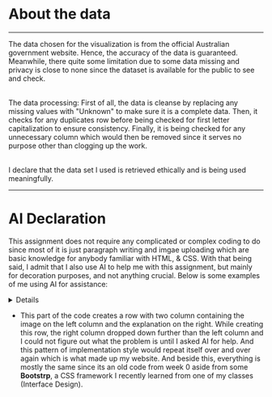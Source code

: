 
<h1>About the data</h1>
<hr>
<p>
  The data chosen for the visualization is from the official Australian government website. Hence, the accuracy of the data is guaranteed. Meanwhile, there quite some limitation due to some data missing and privacy 
  is close to none since the dataset is available for the public to see and check.<br><br>
  
  The data processing: First of all, the data is cleanse by replacing any missing values with "Unknown" to make sure it is a complete data. Then, it checks for any duplicates row before being checked for 
  first letter capitalization to ensure consistency. Finally, it is being checked for any unnecessary column which would then be removed since it serves no purpose other than clogging up the work.<br><br>

  I declare that the data set I used is retrieved ethically and is being used meaningfully.
</p>

<hr>
<h1>AI Declaration</h1>
<p>
  This assignment does not require any complicated or complex coding to do since most of it is just paragraph writing and imgae uploading which are basic knowledge for anybody familiar with HTML, & CSS. With that being said, I admit that I also use AI to help me with this assignment, but mainly for decoration purposes, and not anything crucial. Below is some examples of me using AI for assistance: <br>

<details>
   <div class="container">
                <div class="row">
                    <div class="col-8 h-150">
                        <img src="q3.1.png" class="img-fluid rounded shadow-lg p-3 bg-body-tertiary rounded" alt="Common Screen Size">
                    </div>

                    <div class="col-4 bg-light h-150 rounded p-4 fs-5">
                        <p>
                            This chart illustrates how many tv models each brands produced. As an individual brand, <b class="text-primary">SAMSUNG</b> takes the top spot taking a quarter of the pie chart
                            with over 1,000 models manufactured. Second highest individual tv brand belonged to <b class="text-primary">LG</b> with 641 models produced. 
                            <br>
                            <br>
                            The <b class="text-danger">Other</b> category, which is a combination
                            of other small brands that were not able to compete with one shown in the chart, takes the top spot for the most models made, but not as an individual brand,
                            with 1,300 models produced.
                        </p>

                        <hr class="my-4 border border-dark border-2 rounded">
                    </div>
                </div>
            </div>
</details>

- This part of the code creates a row with two column containing the image on the left column and the explanation on the right. While creating this row, the right column dropped down further than the left column and I could not figure out what the problem is until I asked AI for help. And this pattern of implementation style would repeat itself over and over again which is what made up my website. And beside this, everything is mostly the same since its an old code from week 0 aside from some <b>Bootstrp</b>, a CSS framework I recently learned from one of my classes (Interface Design).

</p>

